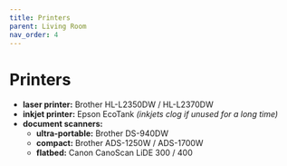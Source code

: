 ```yaml
---
title: Printers
parent: Living Room
nav_order: 4
---
```

# Printers

- **laser printer:** Brother HL-L2350DW / HL-L2370DW
- **inkjet printer:** Epson EcoTank *(inkjets clog if unused for a long time)*
- **document scanners:** 
	- **ultra-portable:** Brother DS-940DW
	- **compact:** Brother ADS-1250W / ADS-1700W
	- **flatbed:** Canon CanoScan LiDE 300 / 400

